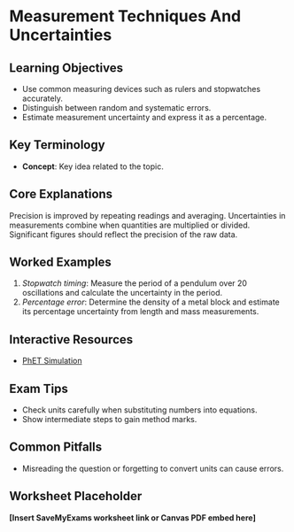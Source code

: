 # Measurement Techniques And Uncertainties

## Learning Objectives
- Use common measuring devices such as rulers and stopwatches accurately.
- Distinguish between random and systematic errors.
- Estimate measurement uncertainty and express it as a percentage.

## Key Terminology
- **Concept**: Key idea related to the topic.

## Core Explanations
Precision is improved by repeating readings and averaging. Uncertainties in measurements combine when quantities are multiplied or divided. Significant figures should reflect the precision of the raw data.

## Worked Examples
1. *Stopwatch timing*: Measure the period of a pendulum over 20 oscillations and calculate the uncertainty in the period.
2. *Percentage error*: Determine the density of a metal block and estimate its percentage uncertainty from length and mass measurements.

## Interactive Resources
- [PhET Simulation](https://phet.colorado.edu/)

## Exam Tips
- Check units carefully when substituting numbers into equations.
- Show intermediate steps to gain method marks.

## Common Pitfalls
- Misreading the question or forgetting to convert units can cause errors.

## Worksheet Placeholder
**[Insert SaveMyExams worksheet link or Canvas PDF embed here]**
